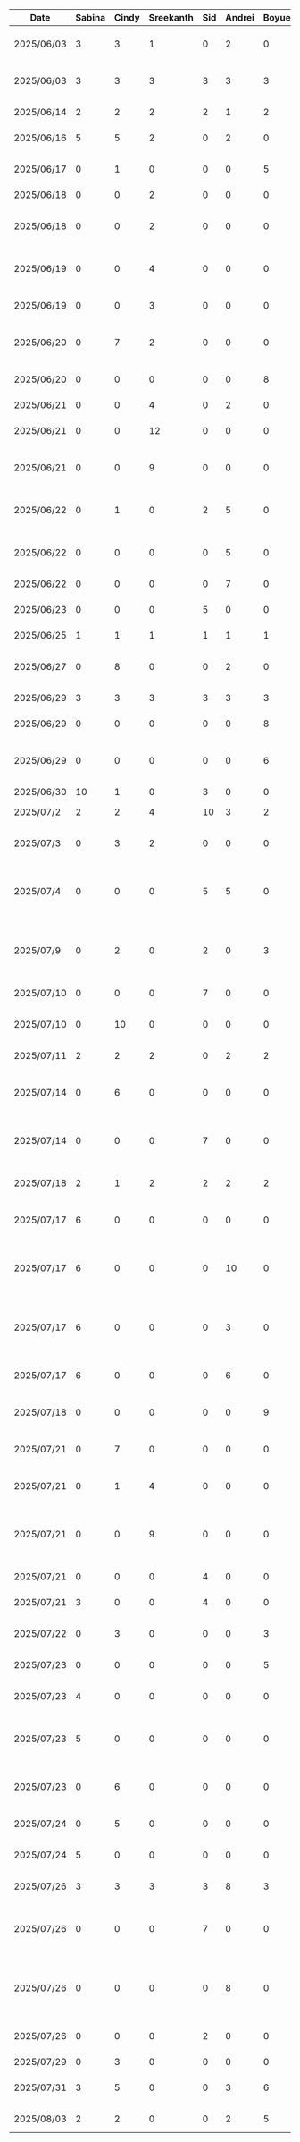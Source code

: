 | Date       | Sabina | Cindy | Sreekanth | Sid | Andrei | Boyue | Task                                                        |
|------------|--------|-------|-----------|-----|--------|-------|-------------------------------------------------------------|
| 2025/06/03 | 3      | 3     | 1         | 0   | 2      | 0     | Figma Wireframe Design                                      |
| 2025/06/03 | 3      | 3     | 3         | 3   | 3      | 3     | D1: Proposal Document and Presentation                      |
| 2025/06/14 | 2      | 2     | 2         | 2   | 1      | 2     | D2: Buddy Team Eval                                         |
| 2025/06/16 | 5      | 5     | 2         | 0   | 2      | 0     | Figma High Fidelity                                         |
| 2025/06/17 | 0      | 1     | 0         | 0   | 0      | 5     | Home and Pantry Base Layout                                 |
| 2025/06/18 | 0      | 0     | 2         | 0   | 0      | 0     | Login UI                                                    |
| 2025/06/18 | 0      | 0     | 2         | 0   | 0      | 0     | Login, Register and Home Screen Navigation                  |
| 2025/06/19 | 0      | 0     | 4         | 0   | 0      | 0     | Registration UI and Updated Login UI                        |
| 2025/06/19 | 0      | 0     | 3         | 0   | 0      | 0     | Validations for Login and Registration                      |
| 2025/06/20 | 0      | 7     | 2         | 0   | 0      | 0     | UI for Home, Search, Pantry, Notification                   |
| 2025/06/20 | 0      | 0     | 0         | 0   | 0      | 8     | Pantry Database Setup and Integration                       |
| 2025/06/21 | 0      | 0     | 4         | 0   | 2      | 0     | FireStore Setup                                             |
| 2025/06/21 | 0      | 0     | 12        | 0   | 0      | 0     | Login Backend and Functionality                             |
| 2025/06/21 | 0      | 0     | 9         | 0   | 0      | 0     | Register Backend and Functionality                          |
| 2025/06/22 | 0      | 1     | 0         | 2   | 5      | 0     | Camera and Food Recognition Setup                           |
| 2025/06/22 | 0      | 0     | 0         | 0   | 5      | 0     | Gemini API Setup and Integration                            |
| 2025/06/22 | 0      | 0     | 0         | 0   | 7      | 0     | AI Item classifier Functionality                            |
| 2025/06/23 | 0      | 0     | 0         | 5   | 0      | 0     | Camera Dialogue                                             |
| 2025/06/25 | 1      | 1     | 1         | 1   | 1      | 1     | D3: Prototype Demo                                          |
| 2025/06/27 | 0      | 8     | 0         | 0   | 2      | 0     | UI for Item, Recipe, EditItem and Filter                    |
| 2025/06/29 | 3      | 3     | 3         | 3   | 3      | 3     | D3: Prototype Document                                      |
| 2025/06/29 | 0      | 0     | 0         | 0   | 0      | 8     | Recipe Database                                             |
| 2025/06/29 | 0      | 0     | 0         | 0   | 0      | 6     | Search Functionality on Home and Pantry                     |
| 2025/06/30 | 10     | 1     | 0         | 3   | 0      | 0     | Settings UI                                                 |
| 2025/07/2  | 2      | 2     | 4         | 10  | 3      | 2     | Cleanup and Debugging                                       |
| 2025/07/3  | 0      | 3     | 2         | 0   | 0      | 0     | Login and Register UI Replacement                           |
| 2025/07/4  | 0      | 0     | 0         | 5   | 5      | 0     | Camera, Database and Pantry Debugging for Demo              |
| 2025/07/9  | 0      | 2     | 0         | 2   | 0      | 3     | Camera, Database and Pantry Debugging for Demo              |
| 2025/07/10 | 0      | 0     | 0         | 7   | 0      | 0     | Scrolling and Optimization                                  |
| 2025/07/10 | 0      | 10    | 0         | 0   | 0      | 0     | Item Database and Filter Setup and Integration              |
| 2025/07/11 | 2      | 2     | 2         | 0   | 2      | 2     | D4: Architecture Style Examples                             |
| 2025/07/14 | 0      | 6     | 0         | 0   | 0      | 0     | Partial Item Image DB Integration and Log setup             |
| 2025/07/14 | 0      | 0     | 0         | 7   | 0      | 0     | Search functionality, scrolling optimization                |
| 2025/07/18 | 2      | 1     | 2         | 2   | 2      | 2     | D5: Design Pattern Examples                                 |
| 2025/07/17 | 6      | 0     | 0         | 0   | 0      | 0     | Update Username functionality                               |
| 2025/07/17 | 6      | 0     | 0         | 0   | 10     | 0     | AI Recipe Generation Functionality for Pantry population    |
| 2025/07/17 | 6      | 0     | 0         | 0   | 3      | 0     | Human in the loop functionality for AI actions implementation |
| 2025/07/17 | 6      | 0     | 0         | 0   | 6      | 0     | AI Recipe & Identification UI Design                        |
| 2025/07/18 | 0      | 0     | 0         | 0   | 0      | 9     | Upload Initial Data and Images for Recipe                   |
| 2025/07/21 | 0      | 7     | 0         | 0   | 0      | 0     | Image Database and Minor Feature changes                    |
| 2025/07/21 | 0      | 1     | 4         | 0   | 0      | 0     | Forgot Password UI and Notification                         |
| 2025/07/21 | 0      | 0     | 9         | 0   | 0      | 0     | Forgot Password Backend and Email Notification              |
| 2025/07/21 | 0      | 0     | 0         | 4   | 0      | 0     | Search Loading Spinner                                      |
| 2025/07/21 | 3      | 0     | 0         | 4   | 0      | 0     | Update email functionality                                  |
| 2025/07/22 | 0      | 3     | 0         | 0   | 0      | 3     | Minor UI and database changes/debugs                        |
| 2025/07/23 | 0      | 0     | 0         | 0   | 0      | 5     | Nutrition Analyzer Setup                                    |
| 2025/07/23 | 4      | 0     | 0         | 0   | 0      | 0     | Update email functionality + debugging                      |
| 2025/07/23 | 5      | 0     | 0         | 0   | 0      | 0     | Update password from settings functionality                 |
| 2025/07/23 | 0      | 6     | 0         | 0   | 0      | 0     | Image debugging and added local image db                    |
| 2025/07/24 | 0      | 5     | 0         | 0   | 0      | 0     | Debugging and feature fixes                                 |
| 2025/07/24 | 5      | 0     | 0         | 0   | 0      | 0     | Debugging settings page and fixes                           |
| 2025/07/26 | 3      | 3     | 3         | 3   | 8      | 3     | Final demo preparation                                      |
| 2025/07/26 | 0      | 0     | 0         | 7   | 0      | 0     | Database Loading Optimization, update loading screen        |
| 2025/07/26 | 0      | 0     | 0         | 0   | 8      | 0     | Firebase AI config & demo environment toggle functionality  |
| 2025/07/26 | 0      | 0     | 0         | 2   | 0      | 0     | Fix recipes database parsing                                |
| 2025/07/29 | 0      | 3     | 0         | 0   | 0      | 0     | Demo Video                                                  |
| 2025/07/31 | 3      | 5     | 0         | 0   | 3      | 6     | D6: Arch + Design Document                                  |
| 2025/08/03 | 2      | 2     | 0         | 0   | 2      | 5     | D7: Final Status Report                                     |
